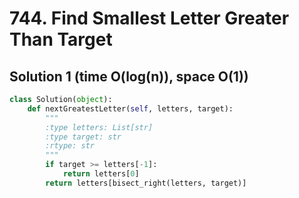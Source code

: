 # 744. Find Smallest Letter Greater Than Target

## Solution 1 (time O(log(n)), space O(1))

```python
class Solution(object):
    def nextGreatestLetter(self, letters, target):
        """
        :type letters: List[str]
        :type target: str
        :rtype: str
        """
        if target >= letters[-1]:
            return letters[0]
        return letters[bisect_right(letters, target)]
```
